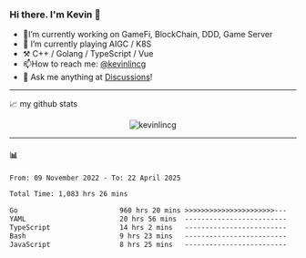 ### Hi there. I'm Kevin 👋

- 🔭I’m currently working on GameFi, BlockChain, DDD, Game Server
- 🌱 I’m currently playing AIGC / K8S
-   :hammer_and_pick: C++ / Golang / TypeScript / Vue
- 📫How to reach me: [@kevinlincg](https://twitter.com/kevinlincg) 
-   :thought_balloon: Ask me anything at [Discussions](https://github.com/kevinlincg/kevinlincg/issues/new)!

---

📈 my github stats

<p align="center"> <img src="https://github-readme-stats-ouuan.vercel.app/api?username=kevinlincg&theme=dark&show_icons=true&count_private=true" alt="kevinlincg" />

---

#### :bar_chart: 

<!--START_SECTION:waka-->

```txt
From: 09 November 2022 - To: 22 April 2025

Total Time: 1,083 hrs 26 mins

Go                         960 hrs 20 mins >>>>>>>>>>>>>>>>>>>>>>---   88.64 %
YAML                       20 hrs 56 mins  -------------------------   01.93 %
TypeScript                 14 hrs 2 mins   -------------------------   01.30 %
Bash                       9 hrs 23 mins   -------------------------   00.87 %
JavaScript                 8 hrs 25 mins   -------------------------   00.78 %
```

<!--END_SECTION:waka-->
